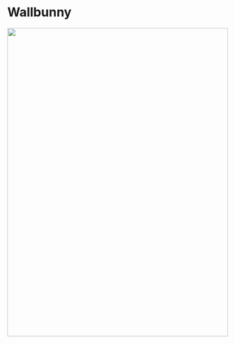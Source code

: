 # Wallbunny

<p float="center">
 <img src="https://user-images.githubusercontent.com/72120614/117560515-46ad6c00-b043-11eb-91df-825172079b5d.png" width="500" height="700"/>

